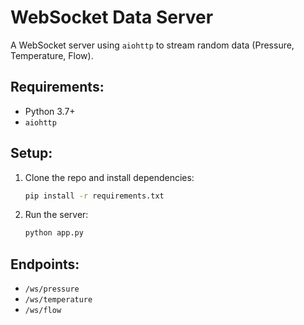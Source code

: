 # WebSocket Data Server

A WebSocket server using `aiohttp` to stream random data (Pressure, Temperature, Flow).

## Requirements:
- Python 3.7+
- `aiohttp`

## Setup:
1. Clone the repo and install dependencies:
   ```bash
   pip install -r requirements.txt
   ```
2. Run the server:
   ```bash
   python app.py
   ```

## Endpoints:
- `/ws/pressure`
- `/ws/temperature`
- `/ws/flow`